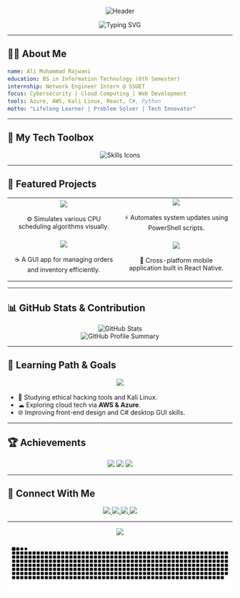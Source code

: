 
<!-- Animated Gradient Header -->
<p align="center">
  <img src="https://capsule-render.vercel.app/api?type=waving&color=0:141E30,100:243B55&height=160&section=header&text=Ali%20Muhammad%20Rajwani&fontSize=45&fontColor=fff&animation=fadeIn&fontAlignY=40&desc=Cybersecurity%20Explorer%20|%20Tech%20Innovator&descAlignY=60&descAlign=50" alt="Header" />
</p>

<!-- Animated Tagline Typing Effect -->
<p align="center">
  <img src="https://readme-typing-svg.demolab.com?font=JetBrains+Mono&size=24&pause=1000&color=00FFA3&center=true&vCenter=true&width=700&lines=Cybersecurity+Explorer+%7C+Cloud+Tech+Enthusiast;Web+Designer+%7C+React+Lover+%7C+C%23+Fan;Lifelong+Learner+and+Future+Cyber+Expert!" alt="Typing SVG" />
</p>

---

## 👨‍💻 About Me

```yaml
name: Ali Muhammad Rajwani
education: BS in Information Technology (6th Semester)
internship: Network Engineer Intern @ SSUET
focus: Cybersecurity | Cloud Computing | Web Development
tools: Azure, AWS, Kali Linux, React, C#, Python
motto: "Lifelong Learner | Problem Solver | Tech Innovator"
```

---

## 🚀 My Tech Toolbox

<p align="center">
  <img src="https://skillicons.dev/icons?i=python,cs,cpp,react,linux,html,css,js,kubernetes,docker,azure,aws,git,vscode&perline=8" alt="Skills Icons" />
</p>

---

## 🌟 Featured Projects

<table align="center">
  <tr>
    <td align="center" width="50%">
      <a href="https://github.com/Alimuhammad-Rajwani/Cpu-Schduling-Algorithm-Calculator.git">
        <img src="https://img.shields.io/badge/CPU%20Scheduler-C%23-6a11cb?style=for-the-badge&logo=csharp&logoColor=white" />
      </a>
      <p>⚙ Simulates various CPU scheduling algorithms visually.</p>
    </td>
    <td align="center" width="50%">
      <a href="https://github.com/Alimuhammad-Rajwani/Window-System-Update.git">
        <img src="https://img.shields.io/badge/System%20Updater-PowerShell-0078D4?style=for-the-badge&logo=windows&logoColor=white" />
      </a>
      <p>⚡ Automates system updates using PowerShell scripts.</p>
    </td>
  </tr>
  <tr>
    <td align="center" width="50%">
      <a href="https://github.com/Alimuhammad-Rajwani/Coffee_Shop.git">
        <img src="https://img.shields.io/badge/Coffee%20Shop%20Manager-C%23-6d2c91?style=for-the-badge&logo=coffee&logoColor=white" />
      </a>
      <p>☕ A GUI app for managing orders and inventory efficiently.</p>
    </td>
    <td align="center" width="50%">
      <a href="https://github.com/Alimuhammad-Rajwani/React-Native-App.git">
        <img src="https://img.shields.io/badge/Mobile%20App-React%20Native-61DAFB?style=for-the-badge&logo=react&logoColor=white" />
      </a>
      <p>📱 Cross-platform mobile application built in React Native.</p>
    </td>
  </tr>
</table>

---

## 📊 GitHub Stats & Contribution

<div align="center">
  <img src="https://github-readme-stats.vercel.app/api?username=Alimuhammad-Rajwani&show_icons=true&theme=monokai&count_private=true&include_all_commits=true" alt="GitHub Stats" width="350"/>
  
</div>

<div align="center">
  <img src="https://github-profile-summary-cards.vercel.app/api/cards/profile-details?username=Alimuhammad-Rajwani&theme=monokai" alt="GitHub Profile Summary" width="350"/>
</div>

---

## 🌱 Learning Path & Goals

<p align="center">
  <img src="https://readme-typing-svg.demolab.com?font=Fira+Code&size=22&color=FFA500&width=700&lines=Learning+Every+Day+%F0%9F%93%9A;Future+Cybersecurity+Expert+%F0%9F%92%BB;Mastering+React%2C+Cloud+%26+Ethical+Hacking" />
</p>

- 🔐 Studying ethical hacking tools and Kali Linux.
- ☁ Exploring cloud tech via **AWS & Azure**.
- 🌐 Improving front-end design and C# desktop GUI skills.

---

## 🏆 Achievements

<p align="center">
  <img src="https://img.shields.io/badge/Cybersecurity%20Explorer-red?style=for-the-badge&logo=security&logoColor=white" />
  <img src="https://img.shields.io/badge/Cisco%20Contributor%202-blue?style=for-the-badge&logo=cisco&logoColor=white" />
  <img src="https://img.shields.io/badge/GitHub%20Student%20Pack-black?style=for-the-badge&logo=github&logoColor=white" />
</p>

---

## 🤝 Connect With Me

<p align="center">
  <a href="https://www.linkedin.com/in/ali-muhammad-0621b71b1/">
    <img src="https://img.shields.io/badge/LinkedIn-0077B5?style=for-the-badge&logo=linkedin&logoColor=white" />
  </a>
  <a href="mailto:alirajwani59@gmail.com">
    <img src="https://img.shields.io/badge/Gmail-D14836?style=for-the-badge&logo=gmail&logoColor=white" />
  </a>
  <a href="https://github.com/AlimuhammadRajwani">
    <img src="https://img.shields.io/badge/GitHub-181717?style=for-the-badge&logo=github&logoColor=white" />
  </a>
  <a href="https://github.com/AliMuhammad-Rajwani/Cv" download>
    <img src="https://img.shields.io/badge/CV-Download-blue?style=for-the-badge&logo=readme&logoColor=white" />
  </a>
</p>

---

<!-- Footer with Wave Animation -->
<p align="center">
  <img src="https://capsule-render.vercel.app/api?type=waving&color=0:141E30,100:243B55&height=120&section=footer" />
</p>

<!-- GitHub Snake Contribution Animation -->
<div align="center">
  <img src="https://raw.githubusercontent.com/platane/snk/output/github-contribution-grid-snake.svg" />
</div>



















